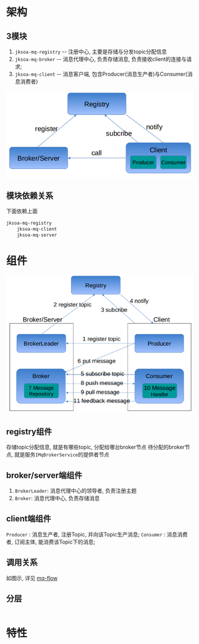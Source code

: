 # 架构

## 3模块
1. `jksoa-mq-registry` -- 注册中心, 主要是存储与分发topic分配信息
2. `jksoa-mq-broker` -- 消息代理中心, 负责存储消息, 负责接收client的连接与请求;
3. `jksoa-mq-client` -- 消息客户端, 包含Producer(消息生产者)与Consumer(消息消费者)

![module](img/module.png)

## 模块依赖关系
下面依赖上面
```
jksoa-mq-registry
    jksoa-mq-client
    jksoa-mq-server
```

# 组件

![mq-flow](img/mq-flow.png)

## registry组件
存储topic分配信息, 就是有哪些topic, 分配给哪台broker节点
待分配的broker节点, 就是服务`IMqBrokerService`的提供者节点

## broker/server端组件
1. `BrokerLeader`: 消息代理中心的领导者, 负责注册主题
2. `Broker`: 消息代理中心, 负责存储消息

## client端组件
`Producer` : 消息生产者, 注册Topic, 并向该Topic生产消息;
`Consumer` : 消息消费者, 订阅主体, 能消费该Topic下的消息;


## 调用关系
如图示, 详见 [mq-flow](mq-flow.md)

## 分层

```
```

# 特性
